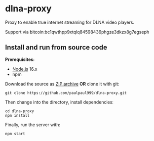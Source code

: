 # dlna-proxy

Proxy to enable true internet streaming for DLNA video players.

Support via bitcoin:bc1qwthpp9xtqlq84598436phgze3dkzx8g7egseph

## Install and run from source code

**Prerequisites:**
- [Node.js](https://nodejs.org/) 16.x
- npm


Download the source as [ZIP archive](https://github.com/paulpaul999/dlna-proxy/archive/refs/heads/main.zip) **OR** clone it with git:

```
git clone https://github.com/paulpaul999/dlna-proxy.git
```

Then change into the directory, install dependencies:

    cd dlna-proxy
    npm install

Finally, run the server with:

    npm start
    
